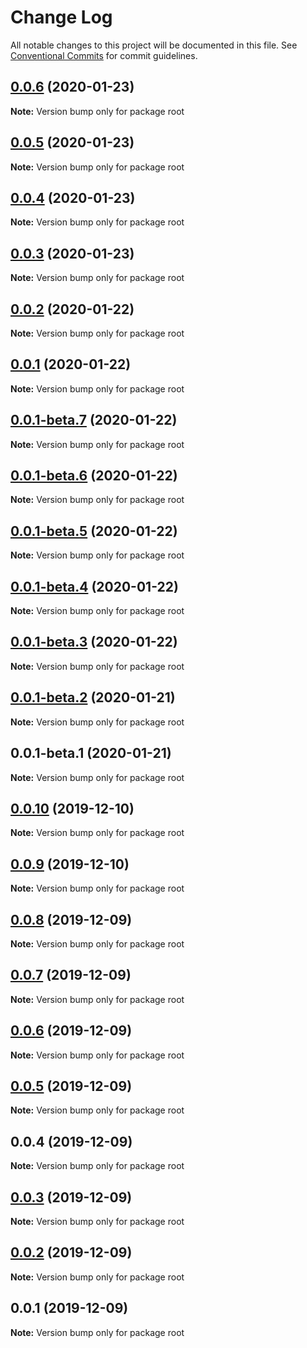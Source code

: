 # Change Log

All notable changes to this project will be documented in this file.
See [Conventional Commits](https://conventionalcommits.org) for commit guidelines.

## [0.0.6](https://github.com/doreamonjs/doreamon/compare/v0.0.5...v0.0.6) (2020-01-23)

**Note:** Version bump only for package root





## [0.0.5](https://github.com/doreamonjs/doreamon/compare/v0.0.4...v0.0.5) (2020-01-23)

**Note:** Version bump only for package root





## [0.0.4](https://github.com/doreamonjs/doreamon/compare/v0.0.3...v0.0.4) (2020-01-23)

**Note:** Version bump only for package root





## [0.0.3](https://github.com/doreamonjs/doreamon/compare/v0.0.2...v0.0.3) (2020-01-23)

**Note:** Version bump only for package root





## [0.0.2](https://github.com/doreamonjs/doreamon/compare/v0.0.1...v0.0.2) (2020-01-22)

**Note:** Version bump only for package root





## [0.0.1](https://github.com/doreamonjs/doreamon/compare/v0.0.1-beta.7...v0.0.1) (2020-01-22)

**Note:** Version bump only for package root





## [0.0.1-beta.7](https://github.com/doreamonjs/doreamon/compare/v0.0.1-beta.6...v0.0.1-beta.7) (2020-01-22)

**Note:** Version bump only for package root





## [0.0.1-beta.6](https://github.com/doreamonjs/doreamon/compare/v0.0.1-beta.5...v0.0.1-beta.6) (2020-01-22)

**Note:** Version bump only for package root





## [0.0.1-beta.5](https://github.com/doreamonjs/doreamon/compare/v0.0.1-beta.4...v0.0.1-beta.5) (2020-01-22)

**Note:** Version bump only for package root





## [0.0.1-beta.4](https://github.com/doreamonjs/doreamon/compare/v0.0.1-beta.3...v0.0.1-beta.4) (2020-01-22)

**Note:** Version bump only for package root





## [0.0.1-beta.3](https://github.com/doreamonjs/doreamon/compare/v0.0.1-beta.2...v0.0.1-beta.3) (2020-01-22)

**Note:** Version bump only for package root





## [0.0.1-beta.2](https://github.com/doreamonjs/doreamon/compare/v0.0.1-beta.1...v0.0.1-beta.2) (2020-01-21)

**Note:** Version bump only for package root





## 0.0.1-beta.1 (2020-01-21)

**Note:** Version bump only for package root





## [0.0.10](https://github.com/zcorky/zoupdown/compare/v0.0.9...v0.0.10) (2019-12-10)

**Note:** Version bump only for package root





## [0.0.9](https://github.com/zcorky/zoupdown/compare/v0.0.8...v0.0.9) (2019-12-10)

**Note:** Version bump only for package root





## [0.0.8](https://github.com/zcorky/zoupdown/compare/v0.0.7...v0.0.8) (2019-12-09)

**Note:** Version bump only for package root





## [0.0.7](https://github.com/zcorky/zoupdown/compare/v0.0.6...v0.0.7) (2019-12-09)

**Note:** Version bump only for package root





## [0.0.6](https://github.com/zcorky/zoupdown/compare/v0.0.5...v0.0.6) (2019-12-09)

**Note:** Version bump only for package root





## [0.0.5](https://github.com/zcorky/zoupdown/compare/v0.0.4...v0.0.5) (2019-12-09)

**Note:** Version bump only for package root





## 0.0.4 (2019-12-09)

**Note:** Version bump only for package root





## [0.0.3](https://github.com/zcorky/zoupdown/compare/v0.0.2...v0.0.3) (2019-12-09)

**Note:** Version bump only for package root





## [0.0.2](https://github.com/zcorky/zoupdown/compare/v0.0.1...v0.0.2) (2019-12-09)

**Note:** Version bump only for package root





## 0.0.1 (2019-12-09)

**Note:** Version bump only for package root
